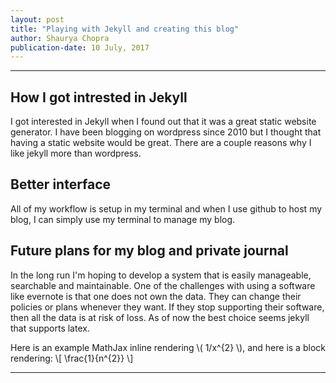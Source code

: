 ```yaml
---
layout: post
title: "Playing with Jekyll and creating this blog"
author: Shaurya Chopra
publication-date: 10 July, 2017
---
```


---
## How I got intrested in Jekyll

I got interested in Jekyll when I found out that it was a great static website
generator. I have been blogging on wordpress since 2010 but I thought that having 
a static website would be great. There are a couple reasons why I like jekyll
more than wordpress. 

## Better interface

All of my workflow is setup in my terminal and when I use github to host my blog,
I can simply use my terminal to manage my blog. 

## Future plans for my blog and private journal

In the long run I'm hoping to develop a system that is easily manageable, searchable
and maintainable. One of the challenges with using a software like evernote is that 
one does not own the data. They can change their policies or plans whenever they want.
If they stop supporting their software, then all the data is at risk of loss. 
As of now the best choice seems jekyll that supports latex. 

Here is an example MathJax inline rendering \\( 1/x^{2} \\), and here is a block rendering: 
\\[ \frac{1}{n^{2}} \\]

---
